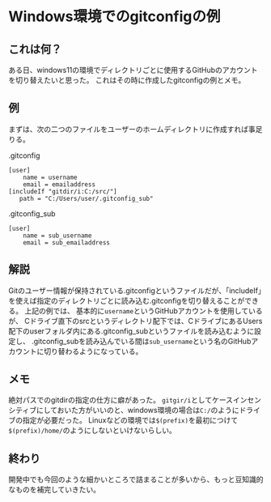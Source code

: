 # Windows環境でのgitconfigの例

## これは何？
ある日、windows11の環境でディレクトリごとに使用するGitHubのアカウントを切り替えたいと思った。
これはその時に作成したgitconfigの例とメモ。

## 例
まずは、次の二つのファイルをユーザーのホームディレクトリに作成すれば事足りる。

.gitconfig
```bash:.gitconfig
[user]
	name = username
	email = emailaddress
[includeIf "gitdir/i:C:/src/"]
   path = "C:/Users/user/.gitconfig_sub"
```

.gitconfig_sub
```bash:.gitconfig_sub
[user]
	name = sub_username
	email = sub_emailaddress
```

## 解説
Gitのユーザー情報が保持されている.gitconfigというファイルだが、「includeIf」を使えば指定のディレクトリごとに読み込む.gitconfigを切り替えることができる。
上記の例では、
基本的に`username`というGitHubアカウントを使用しているが、
Cドライブ直下のsrcというディレクトリ配下では、CドライブにあるUsers配下のuserフォルダ内にある.gitconfig_subというファイルを読み込むように設定し、
.gitconfig_subを読み込んでいる間は`sub_username`という名のGitHubアカウントに切り替わるようになっている。

## メモ
絶対パスでのgitdirの指定の仕方に癖があった。
`gitgir/i`としてケースインセンシティブにしておいた方がいいのと、windows環境の場合は`C:/`のようにドライブの指定が必要だった。
Linuxなどの環境では`$(prefix)`を最初につけて`$(prefix)/home/`のようにしないといけないらしい。

## 終わり
開発中でも今回のような細かいところで詰まることが多いから、もっと豆知識的なものを補完していきたい。





